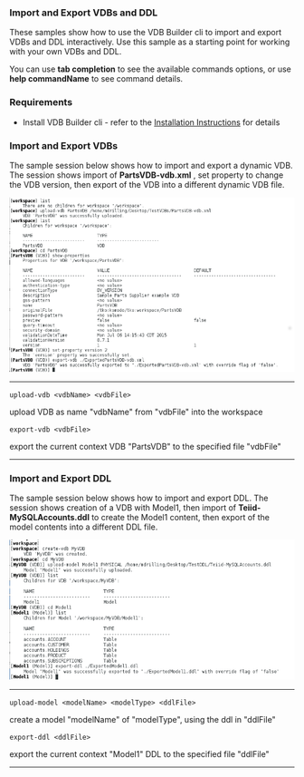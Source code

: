 ### Import and Export VDBs and DDL

These samples show how to use the VDB Builder cli to import and export VDBs and DDL interactively.  Use this sample as a starting point for working with your own VDBs and DDL.

You can use __tab completion__ to see the available commands options, or use __help commandName__ to see command details.


### Requirements

* Install VDB Builder cli - refer to the [Installation Instructions](install-cli.md) for details


### Import and Export VDBs

The sample session below shows how to import and export a dynamic VDB.  The session shows import of __PartsVDB-vdb.xml__ , set property to change the VDB version, then export of the VDB into a different dynamic VDB file.

![Import-Export VDB Session](img/cli-import-export-VDB.png)

---
```
upload-vdb <vdbName> <vdbFile>
``` 
upload VDB as name "vdbName" from "vdbFile" into the workspace

```
export-vdb <vdbFile>
```
export the current context VDB "PartsVDB" to the specified file "vdbFile"

---

### Import and Export DDL

The sample session below shows how to import and export DDL.  The session shows creation of a VDB with Model1, then import of __Teiid-MySQLAccounts.ddl__ to create the Model1 content, then export of the model contents into a different DDL file.

![Import-Export DDL Session](img/cli-import-export-DDL.png)

---
```
upload-model <modelName> <modelType> <ddlFile>
``` 
create a model "modelName" of "modelType", using the ddl in "ddlFile"

```
export-ddl <ddlFile>
```
export the current context "Model1" DDL to the specified file "ddlFile"

---


